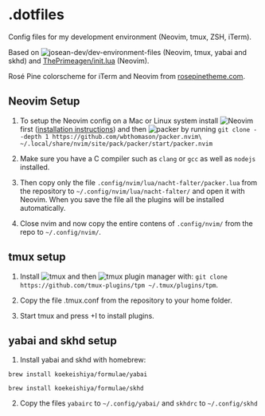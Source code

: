 # .dotfiles
Config files for my development environment (Neovim, tmux, ZSH, iTerm).

Based on ![josean-dev/dev-environment-files](https://github.com/josean-dev/dev-environment-files) (Neovim, tmux, yabai and skhd) and [ThePrimeagen/init.lua](https://github.com/ThePrimeagen/init.lua) (Neovim).

Rosé Pine colorscheme for iTerm and Neovim from [rosepinetheme.com](https://rosepinetheme.com/).

## Neovim Setup

1. To setup the Neovim config on a Mac or Linux system install ![Neovim](https://neovim.io/) first ([installation instructions](https://github.com/neovim/neovim/wiki/Installing-Neovim)) and then ![packer](https://github.com/wbthomason/packer.nvim) by running `git clone --depth 1 https://github.com/wbthomason/packer.nvim\ ~/.local/share/nvim/site/pack/packer/start/packer.nvim`

2. Make sure you have a C compiler such as  `clang` or `gcc` as well as `nodejs` installed. 

3. Then copy only the file `.config/nvim/lua/nacht-falter/packer.lua` from the repository to `~/.config/nvim/lua/nacht-falter/` and open it with Neovim. When you save the file all the plugins will be installed automatically.

4. Close nvim and now copy the entire contens of `.config/nvim/` from the repo to `~/.config/nvim/`.

## tmux setup

1. Install ![tmux](https://github.com/tmux/tmux/wiki/Installing) and then ![tmux plugin manager](https://github.com/tmux-plugins/tpm) with: `git clone https://github.com/tmux-plugins/tpm ~/.tmux/plugins/tpm`.

2. Copy the file .tmux.conf from the repository to your home folder.

3. Start tmux and press <prefix>+I to install plugins.

## yabai and skhd setup
1. Install yabai and skhd with homebrew:

  `brew install koekeishiya/formulae/yabai`

  `brew install koekeishiya/formulae/skhd`

2. Copy the files `yabairc` to `~/.config/yabai/` and `skhdrc` to `~/.config/skhd`

